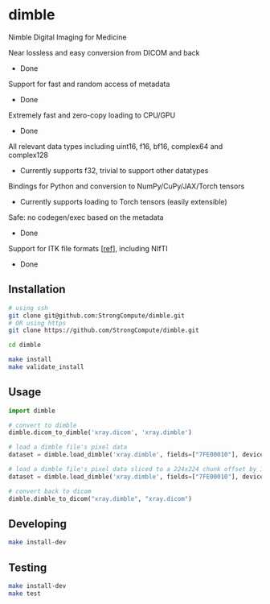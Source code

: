 # dimble

Nimble Digital Imaging for Medicine

Near lossless and easy conversion from DICOM and back
- Done

Support for fast and random access of metadata
- Done

Extremely fast and zero-copy loading to CPU/GPU
- Done

All relevant data types including uint16, f16, bf16, complex64 and complex128
- Currently supports f32, trivial to support other datatypes

Bindings for Python and conversion to NumPy/CuPy/JAX/Torch tensors
- Currently supports loading to Torch tensors (easily extensible)

Safe: no codegen/exec based on the metadata
- Done

Support for ITK file formats [[ref](https://simpleitk.readthedocs.io/en/v1.2.4/Documentation/docs/source/IO.html#images)], including NIfTI
- Done


## Installation

```sh
# using ssh
git clone git@github.com:StrongCompute/dimble.git
# OR using https
git clone https://github.com/StrongCompute/dimble.git

cd dimble

make install
make validate_install
```


## Usage

```python
import dimble

# convert to dimble
dimble.dicom_to_dimble('xray.dicom', 'xray.dimble')

# load a dimble file's pixel data
dataset = dimble.load_dimble('xray.dimble', fields=["7FE00010"], device="cpu")

# load a dimble file's pixel data sliced to a 224x224 chunk offset by 100 in each dimension
dataset = dimble.load_dimble('xray.dimble', fields=["7FE00010"], device="cpu", slices=[slice(100,100+224), slice(100,100+224)])

# convert back to dicom
dimble.dimble_to_dicom("xray.dimble", "xray.dicom")
```


## Developing

```sh
make install-dev
```


## Testing

```sh
make install-dev
make test
```

